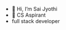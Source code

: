 - 👋 Hi, I’m Sai Jyothi
- 👀 CS Aspirant
- full stack developer

<!---
05k2/05k2 is a ✨ special ✨ repository because its `README.md` (this file) appears on your GitHub profile.
You can click the Preview link to take a look at your changes.
--->
